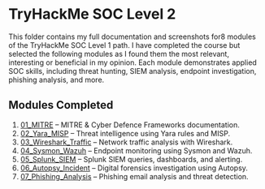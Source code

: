 # TryHackMe SOC Level 2

This folder contains my full documentation and screenshots for8 modules of the TryHackMe SOC Level 1 path. I have completed the course but selected the following modules as I found them the most relevant, interesting or beneficial in my opinion.
Each module demonstrates applied SOC skills, including threat hunting, SIEM analysis, endpoint investigation, phishing analysis, and more.

## Modules Completed

1. [01_MITRE](./01_MITRE.md) – MITRE & Cyber Defence Frameworks documentation.  
2. [02_Yara_MISP](./02_Yara_MISP.md) – Threat intelligence using Yara rules and MISP.  
3. [03_Wireshark_Traffic](./03_Wireshark_Traffic.md) – Network traffic analysis with Wireshark.  
4. [04_Sysmon_Wazuh](./04_Sysmon_Wazuh.md) – Endpoint monitoring using Sysmon and Wazuh.  
5. [05_Splunk_SIEM](./05_Splunk_SIEM.md) – Splunk SIEM queries, dashboards, and alerting.  
6. [06_Autopsy_Incident](./06_Autopsy_Incident.md) – Digital forensics investigation using Autopsy.  
7. [07_Phishing_Analysis](./07_Phishing_Analysis.md) – Phishing email analysis and threat detection.  
